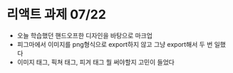 # 리액트 과제 07/22

- 오늘 학습했던 핸드오프한 디자인을 바탕으로 마크업
- 피그마에서 이미지를 png형식으로 export하지 않고 그냥 export해서 두 번 일했다
- 이미지 태그, 픽쳐 태그, 피겨 태그 뭘 써야할지 고민이 들었다
